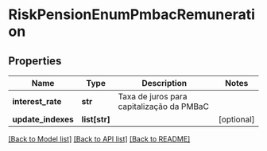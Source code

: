 # RiskPensionEnumPmbacRemuneration

## Properties
Name | Type | Description | Notes
------------ | ------------- | ------------- | -------------
**interest_rate** | **str** | Taxa de juros para capitalização da PMBaC | 
**update_indexes** | **list[str]** |  | [optional] 

[[Back to Model list]](../README.md#documentation-for-models) [[Back to API list]](../README.md#documentation-for-api-endpoints) [[Back to README]](../README.md)

